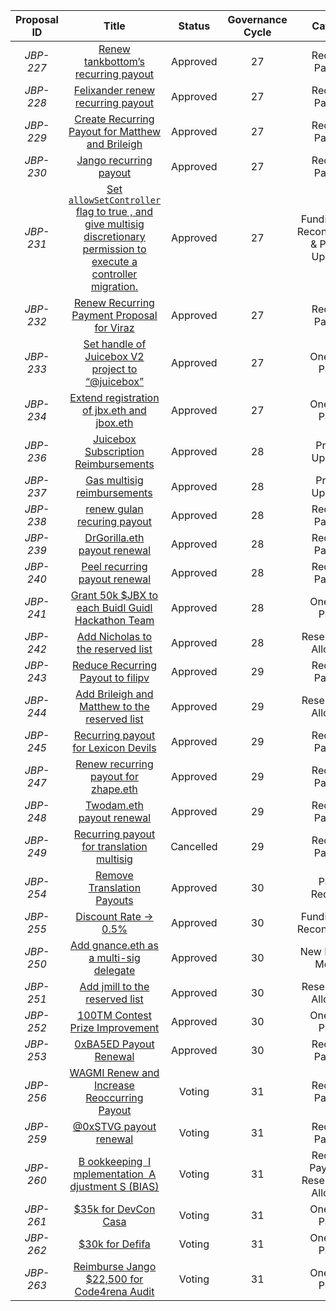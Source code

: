 | Proposal ID | Title | Status | Governance Cycle | Category | Discussion Thread | Data Backup | Voting | Total Votes | For | Against |
| :--: | :--: | :--: | :--: | :--: | :--: | :--: | :--: | :--: | :--: | :--: |
| _JBP-227_ | [Renew tankbottom’s recurring payout](/GC27/JBP-227.md) | Approved | 27 | Recurring Payment | [Discord](https://discord.com/channels/775859454780244028/873248745771372584/997647977273376808) | [IPFS](https://gateway.pinata.cloud/ipfs/QmeuqV1ojgsvWYBX1hvLthjdzuNiPkLbihi7MBabp2X8pJ) | [Snapshot](https://snapshot.org/#/jbdao.eth/proposal/0xed90329c4a99a238f9d3582bac701cb93bc24a4ed9d235bf80a3814ea9c43dc4) | 68 | 125.1M | 12.8M |
| _JBP-228_ | [Felixander renew recurring payout](/GC27/JBP-228.md) | Approved | 27 | Recurring Payment | [Discord](https://discord.com/channels/775859454780244028/873248745771372584/997619468375175379) | [IPFS](https://gateway.pinata.cloud/ipfs/QmeaxP3T2UdQ4jZoNZGWDQDnePAmN2cqf5mtVpfNBSvbyv) | [Snapshot](https://snapshot.org/#/jbdao.eth/proposal/0x1be916406082362f8e5b407d453c4986ab1b926a41aa05d7808d6bbe4175770b) | 75 | 146.9M | 4.0M |
| _JBP-229_ | [Create Recurring Payout for Matthew and Brileigh](/GC27/JBP-229.md) | Approved | 27 | Recurring Payment | [Discord](https://discord.com/channels/775859454780244028/873248745771372584/997582471388471407) | [IPFS](https://gateway.pinata.cloud/ipfs/Qmc1p6S2g5368da54ECXibwZTFiMRncVBNz4CNWWuJSfJp) | [Snapshot](https://snapshot.org/#/jbdao.eth/proposal/0xe558d166bb91b3ca0bb20f8ae03c6b317bd99b382a288c79e5f1dccee1fcebfc) | 81 | 157.2M | 44.8k |
| _JBP-230_ | [Jango recurring payout](/GC27/JBP-230.md) | Approved | 27 | Recurring Payment | [Discord](https://discord.com/channels/775859454780244028/873248745771372584/997578518500225164) | [IPFS](https://gateway.pinata.cloud/ipfs/QmUg2kTV7iHGXiDfmBc3YdfvyYj7Xbx59WBw7TL4qaFzAa) | [Snapshot](https://snapshot.org/#/jbdao.eth/proposal/0xbefa554f0d894f537d9ab900d0435b630526866304580bdbea8960f8588642f2) | 79 | 158.0M | 33.8k |
| _JBP-231_ | [Set `allowSetController` flag  to  true , and give multisig discretionary permission to execute a controller migration.](/GC27/JBP-231.md) | Approved | 27 | Funding Cycle Reconfiguration & Protocol Upgrades | [Discord](https://discord.com/channels/775859454780244028/873248745771372584/997582472386728016) | [IPFS](https://gateway.pinata.cloud/ipfs/QmcAMqjkVutm1Upph5QriabUENb6FCTThStPXTe9o2NBJx) | [Snapshot](https://snapshot.org/#/jbdao.eth/proposal/0xf2a914b29442af8f06be4415f7225c192ed3b1840fe1542ffb61e67776ebed42) | 63 | 150.9M | 33.8k |
| _JBP-232_ | [Renew Recurring Payment Proposal for Viraz](/GC27/JBP-232.md) | Approved | 27 | Recurring Payment | [Discord](https://discord.com/channels/775859454780244028/873248745771372584/997583978057973790) | [IPFS](https://gateway.pinata.cloud/ipfs/QmNekgf3fEs6Tz6THkRKKZ8zQdtkeBamCsZ5TGwexkAKnh) | [Snapshot](https://snapshot.org/#/jbdao.eth/proposal/0xc84ceab4e4dec85e6f6787b8ee05ca9f6b04dfb73715bc4a47c1dbbe7d5ed703) | 75 | 148.2M | 4.5M |
| _JBP-233_ | [Set handle of Juicebox V2 project to “@juicebox”](/GC27/JBP-233.md) | Approved | 27 | One-Time Payout | [Discord](https://discord.com/channels/775859454780244028/873248745771372584/996503828964843520) | [IPFS](https://gateway.pinata.cloud/ipfs/QmS2Nr2716SNxrbj831b7PrvaYrJQbntkijWY95JkNcVtz) | [Snapshot](https://snapshot.org/#/jbdao.eth/proposal/0x358f32a869a7d49ae598eb20372e019ffbb0e821381611fd2f70081e0e7a7657) | 79 | 125.7M | 137.3k |
| _JBP-234_ | [Extend registration of jbx.eth and jbox.eth](/GC27/JBP-234.md) | Approved | 27 | One-Time Payout | [Discord](https://discord.com/channels/775859454780244028/873248745771372584/995117709371125881) | [IPFS](https://gateway.pinata.cloud/ipfs/QmcYtqpa3nh3qFvXHKGo1tb7y7n4BwBjN7KLmzm2ouFNro) | [Snapshot](https://snapshot.org/#/jbdao.eth/proposal/0xb94aa52a466bb69ec9af4998e4f86ed63bc34eb2611ac2b0724c4bec86302bb9) | 76 | 153.8M | 33.8k |
| _JBP-236_ | [Juicebox Subscription Reimbursements](/GC28/JBP-236.md) | Approved | 28 | Process Upgrades | [Discord](https://discord.com/channels/775859454780244028/873248745771372584/1002665925922799737) | [IPFS](https://gateway.pinata.cloud/ipfs/QmUcUGaHub3UbLfNGi9XpSzyoBEv3TwMBFtoi8CUSpzsCs) | [Snapshot](https://snapshot.org/#/jbdao.eth/proposal/0x70a706e6149aa8041fbb6f1cc820c7532b23ba289dff9e33f32fb207cc2d1736) | 102 | 149.7M | 176.2k |
| _JBP-237_ | [Gas multisig reimbursements](/GC28/JBP-237.md) | Approved | 28 | Process Upgrades | [Discord](https://discord.com/channels/775859454780244028/873248745771372584/1002665926656798820) | [IPFS](https://gateway.pinata.cloud/ipfs/QmaqAv58MPmTWyTdV2GdnfzAyFg3sDJnJJno7Q26QcDzc7) | [Snapshot](https://snapshot.org/#/jbdao.eth/proposal/0x39525013b3da5a95c47d8e3301f36c70c3dc25e1c304f63421a602b6c2f31db6) | 111 | 130.7M | 0 |
| _JBP-238_ | [renew gulan recuring payout](/GC28/JBP-238.md) | Approved | 28 | Recurring Payment | [Discord](https://discord.com/channels/775859454780244028/873248745771372584/1002665927814414406) | [IPFS](https://gateway.pinata.cloud/ipfs/QmXtNsSjEtmcbgMKVZLRXHUosHmrs6L99KC5GuWaK39uHb) | [Snapshot](https://snapshot.org/#/jbdao.eth/proposal/0x884bd37ff063863fa9f50893a998ddbcbbedacac8a784999d088635a45b554dd) | 101 | 150.8M | 84.5k |
| _JBP-239_ | [DrGorilla.eth payout renewal](/GC28/JBP-239.md) | Approved | 28 | Recurring Payment | [Discord](https://discord.com/channels/775859454780244028/873248745771372584/1001941873079877632) | [IPFS](https://gateway.pinata.cloud/ipfs/QmUVeGjvy2AvNaX2mE6uVezoyT2V6gdWahyWSUEpsnoS6e) | [Snapshot](https://snapshot.org/#/jbdao.eth/proposal/0x71523c9878ab69ce121ce1f24bed89f8b95a22f40c432159ff2253d63b7aee58) | 99 | 118.4M | 33.8k |
| _JBP-240_ | [Peel recurring payout renewal](/GC28/JBP-240.md) | Approved | 28 | Recurring Payment | [Discord](https://discord.com/channels/775859454780244028/873248745771372584/1002107727390187571) | [IPFS](https://gateway.pinata.cloud/ipfs/QmNMj9rE5RGgBVJ1enLe8oLCd88BaCJpFKULMqqU8cPJNn) | [Snapshot](https://snapshot.org/#/jbdao.eth/proposal/0xf61359425cc4193fc22014dea88a28cb9f59aecde654306becf9b4606023be6b) | 92 | 107.2M | 33.8k |
| _JBP-241_ | [Grant 50k $JBX to each Buidl Guidl Hackathon Team](/GC28/JBP-241.md) | Approved | 28 | One-Time Payout | [Discord](https://discord.com/channels/775859454780244028/873248745771372584/1000191139653107793) | [IPFS](https://gateway.pinata.cloud/ipfs/QmXanPVK2Q5RQ5Dg9DMDtqCc2dYKykEBXTqWyD8UYtDJoM) | [Snapshot](https://snapshot.org/#/jbdao.eth/proposal/0x3b565b56fe92b864354d815b2dfb4a63fad87ad1678b64803ff0c91971bfc6e7) | 108 | 138.5M | 112.2k |
| _JBP-242_ | [Add Nicholas to the reserved list](/GC28/JBP-242.md) | Approved | 28 | Reserved JBX Allocation | [Discord](https://discord.com/channels/775859454780244028/873248745771372584/1000191140508733461) | [IPFS](https://gateway.pinata.cloud/ipfs/QmbXvTxeRVpD6rsMzPEsdwHSPxvAxnUnU7nwKBS3mzRbNi) | [Snapshot](https://snapshot.org/#/jbdao.eth/proposal/0x3f339f454d6026a78f9cc6245d7a120ea5bc6052790784678ff843976d191bb6) | 103 | 118.1M | 33.8k |
| _JBP-243_ | [Reduce Recurring Payout to filipv](/GC29/JBP-243.md) | Approved | 29 | Recurring Payment | [Discord](https://discord.com/channels/775859454780244028/873248745771372584/1007799793659170896) | [IPFS](https://gateway.pinata.cloud/ipfs/Qmb3onNPwmz58ECytYUzhDJqNkthtDUHVDVrwo1GZBg888) | [Snapshot](https://snapshot.org/#/jbdao.eth/proposal/0xf3177de26a34d7ce3f43a901e893beeed82f7a998a92dcec409e7fbda256cbee) | 87 | 109.6M | 631.0 |
| _JBP-244_ | [Add Brileigh and Matthew to the reserved list](/GC29/JBP-244.md) | Approved | 29 | Reserved JBX Allocation | [Discord](https://discord.com/channels/775859454780244028/873248745771372584/1007789850642096198) | [IPFS](https://gateway.pinata.cloud/ipfs/QmX5W2zPUyt6MRjc2eNp2JGyxnVzU1dSstxwQ76czwpnRm) | [Snapshot](https://snapshot.org/#/jbdao.eth/proposal/0x5da2c3e6ae0861c624252dfb2be88a76684200ed7ccd13034c15a8a40fd7614f) | 86 | 125.0M | 101.1k |
| _JBP-245_ | [Recurring payout for Lexicon Devils](/GC29/JBP-245.md) | Approved | 29 | Recurring Payment | [Discord](https://discord.com/channels/775859454780244028/873248745771372584/1007783934983147611) | [IPFS](https://gateway.pinata.cloud/ipfs/QmfHxPUtoHA2LVoLDXRH8i1KCNQbxLhdApMqfR5eCCX3S1) | [Snapshot](https://snapshot.org/#/jbdao.eth/proposal/0xe0cf4cdc64cbcd73fe65db662b8cf476c1da9f4de228e970ebd004d834e1e7fa) | 84 | 98.5M | 72.1k |
| _JBP-247_ | [Renew recurring payout for zhape.eth](/GC29/JBP-247.md) | Approved | 29 | Recurring Payment | [Discord](https://discord.com/channels/775859454780244028/873248745771372584/1006945686736093245) | [IPFS](https://gateway.pinata.cloud/ipfs/QmVbR8uvVwitYPLowwFgDFvu69Cp6fCHpvaDQ9bPn5aa6S) | [Snapshot](https://snapshot.org/#/jbdao.eth/proposal/0x5cb028aefffdc38ada26a53be9372b29234644fe158d653747237fa45331037d) | 90 | 122.8M | 68.4k |
| _JBP-248_ | [Twodam.eth payout renewal   ](/GC29/JBP-248.md) | Approved | 29 | Recurring Payment | [Discord](https://discord.com/channels/775859454780244028/873248745771372584/1006035873453838526) | [IPFS](https://gateway.pinata.cloud/ipfs/QmXR8k4AQMhMFFnoo1fZ3X77GkK4LQBtiwLQYSxQWZFbRR) | [Snapshot](https://snapshot.org/#/jbdao.eth/proposal/0xa9f71eba8eac98f3c38c1a91dc78b10004753f3990423b285bd2227ee97e757e) | 87 | 122.6M | 245.5k |
| _JBP-249_ | [Recurring payout for translation multisig](/GC29/JBP-249.md) | Cancelled | 29 | Recurring Payment | [Discord](https://discord.com/channels/775859454780244028/873248745771372584/1007783431763140698) | [IPFS](https://gateway.pinata.cloud/ipfs/QmP2xyRyg8YGZqEYknyXFU2cVx7aWhoSRFaRHf9XWorYmy) | [Snapshot](https://snapshot.org/#/jbdao.eth/proposal/0x2f0f1f2ee95fae0810e50250425f7380f62515740bf602fa16dce1d12d1bf962) | 84 | 48.8M | 57.5M |
| _JBP-254_ | [Remove Translation Payouts](/GC30/JBP-254.md) | Approved | 30 | Payout Reduction | [Discord](https://discord.com/channels/775859454780244028/873248745771372584/1012881260655423539) | [IPFS](https://gateway.pinata.cloud/ipfs/QmcupVM35QMsLPc37jzQPkmNijcV2qA4nbLEjk1LiSWodS) | [Snapshot](https://snapshot.org/#/jbdao.eth/proposal/0xadbc20facf0cc06b99419a80cd1d346b9e617f387424cdaf57ed8f5a60eb6640) | 80 | 154.9M | 28.1k |
| _JBP-255_ | [Discount Rate -> 0.5%](/GC30/JBP-255.md) | Approved | 30 | Funding Cycle Reconfiguration | [Discord](https://discord.com/channels/775859454780244028/873248745771372584/1012881009181741146) | [IPFS](https://gateway.pinata.cloud/ipfs/QmZdVbqDebCLQHbf6syT8h9SCEVxFGPtcDfkTEmSAsLQ2s) | [Snapshot](https://snapshot.org/#/jbdao.eth/proposal/0x56c31698566d532a903d7dfa8357de79a5d597d57da76236c289618d972b9ec4) | 87 | 121.9M | 50.2k |
| _JBP-250_ | [Add gnance.eth as a multi-sig delegate](/GC30/JBP-250.md) | Approved | 30 | New Multi-Sig Member | [Discord](https://discord.com/channels/775859454780244028/873248745771372584/1012868423329513514) | [IPFS](https://gateway.pinata.cloud/ipfs/QmZBtqnVx8aK59gQHfEwuVWNCfPFKrmSszwyKBN3tAmfyX) | [Snapshot](https://snapshot.org/#/jbdao.eth/proposal/0x75eb613e0114f4a36cdc9bf7f40c159cf8d26cef7e3a0c2516b52c791a08e754) | 82 | 134.8M | 0 |
| _JBP-251_ | [Add jmill to the reserved list](/GC30/JBP-251.md) | Approved | 30 | Reserved JBX Allocation | [Discord](https://discord.com/channels/775859454780244028/873248745771372584/1012865024823402596) | [IPFS](https://gateway.pinata.cloud/ipfs/QmbLertNYKHfe53U74ptYm2zos1iaFzXPYjZZqcJyXrNJ4) | [Snapshot](https://snapshot.org/#/jbdao.eth/proposal/0x4c3dd07d0b01295759b7e4e4fcf4aa79f3bd51105b3f060f06f473a4417cfa7c) | 87 | 134.8M | 311.8k |
| _JBP-252_ | [100TM Contest Prize Improvement](/GC30/JBP-252.md) | Approved | 30 | One-Time Payout | [Discord](https://discord.com/channels/775859454780244028/873248745771372584/1012784140342526063) | [IPFS](https://gateway.pinata.cloud/ipfs/QmfXhaCDEL7Xtw8kBqfAwo5vtqhLiMR2eXoHEShSubpjDS) | [Snapshot](https://snapshot.org/#/jbdao.eth/proposal/0xa3e682514c66355ced0a0979b3a125c0a05af39f87dc6d41de633fdfb773a00b) | 81 | 89.6M | 10.3M |
| _JBP-253_ | [0xBA5ED Payout Renewal](/GC30/JBP-253.md) | Approved | 30 | Recurring Payment | [Discord](https://discord.com/channels/775859454780244028/873248745771372584/1012784141042974720) | [IPFS](https://gateway.pinata.cloud/ipfs/QmbqFxAxBXGLckCzmVBoyU48ktLpktRBfQgTcGjHqm9h98) | [Snapshot](https://snapshot.org/#/jbdao.eth/proposal/0xac1aee3dbf931ae12675f632fd7c656644d13c776ed51efe066430e70e3fdbfa) | 81 | 129.5M | 637.9k |
| _JBP-256_ | [WAGMI Renew and Increase Reoccurring Payout](/GC31/JBP-256.md) | Voting | 31 | Recurring Payment | [Discord](https://discord.com/channels/775859454780244028/873248745771372584/1016822944116256822) | [IPFS](https://gateway.pinata.cloud/ipfs/QmSR8fQhiC1wWT4CUEbxZ2WPthhhHVm52AVypjpQqhbdEW) | [Snapshot](https://snapshot.org/#/jbdao.eth/proposal/0x4c6004d6f661b14e128355a6b4bc7d00d0d9dc3c72663df83930c40da6d2454e) |  |  |  |
| _JBP-259_ | [@0xSTVG  payout renewal](/GC31/JBP-259.md) | Voting | 31 | Recurring Payment | [Discord](https://discord.com/channels/775859454780244028/873248745771372584/1016458460889612370) | [IPFS](https://gateway.pinata.cloud/ipfs/QmabzMsG1i65X8DGSuxaAnX8AH8qyPmjFN6keDUUaXi4MT) | [Snapshot](https://snapshot.org/#/jbdao.eth/proposal/0xeba6c7c1a3c7ca2df194a895dd5ae4b92f9773713a8cd80874378c360e060ace) |  |  |  |
| _JBP-260_ | [B ookkeeping  I mplementation  A djustment S  (BIAS)](/GC31/JBP-260.md) | Voting | 31 | Recurring Payment & Reserved JBX Allocation | [Discord](https://discord.com/channels/775859454780244028/873248745771372584/1017938560856358952) | [IPFS](https://gateway.pinata.cloud/ipfs/QmNqZ6P67XZCMcjdcw8PPjMfLW2TCD2h4wJSMHTF15EcYB) | [Snapshot](https://snapshot.org/#/jbdao.eth/proposal/0xebec02d8a87d86019ffd1da918e7bbe13f54442fb1fa6466aef9a52daef7b144) |  |  |  |
| _JBP-261_ | [$35k for DevCon Casa](/GC31/JBP-261.md) | Voting | 31 | One-Time Payout | [Discord](https://discord.com/channels/775859454780244028/873248745771372584/1017806413105467523) | [IPFS](https://gateway.pinata.cloud/ipfs/QmZSVZFrR8V7fE5LPetw79d81bmiVnxMY8hYx8hMARhTKV) | [Snapshot](https://snapshot.org/#/jbdao.eth/proposal/0xbb9be15ce8a231861218fc907a0068bfbf289d3dbd49cfd85f10ae4ca56afa81) |  |  |  |
| _JBP-262_ | [$30k for Defifa](/GC31/JBP-262.md) | Voting | 31 | One-Time Payout | [Discord](https://discord.com/channels/775859454780244028/873248745771372584/1017839136352256102) | [IPFS](https://gateway.pinata.cloud/ipfs/Qmf4T8MxfrKpAwkSBTgKCLnbjWjdPEH3uwrt7xYyoxiuX3) | [Snapshot](https://snapshot.org/#/jbdao.eth/proposal/0x34f9e75dd09bf2aa7fe3fa9fddb20ac75e70aec10c0babbc96b26a3b0b230846) |  |  |  |
| _JBP-263_ | [Reimburse Jango $22,500 for Code4rena Audit](/GC31/JBP-263.md) | Voting | 31 | One-Time Payout | [Discord](https://discord.com/channels/775859454780244028/873248745771372584/1017920689551974450) | [IPFS](https://gateway.pinata.cloud/ipfs/Qmf5D7UHLT9XMuYfVdaKz6L8nqcbsdJ3hPDbWnRRnmrSkE) | [Snapshot](https://snapshot.org/#/jbdao.eth/proposal/0x7ec827433a9560a0734a0656bae0cd4bc5f25f335803fcf744ea98e36c389b6f) |  |  |  |